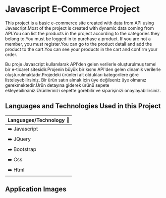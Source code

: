 # Javascript E-Commerce Project

This project is a basic e-commerce site created with data from API using Javascript.Most of the project is created with dynamic data coming from API.You can list the products in the project according to the categories they belong to.You must be logged in to purchase a product. If you are not a member, you must register.You can go to the product detail and add the product to the cart.You can see your products in the cart and confirm your order.

Bu proje Javascript kullanılarak API'den gelen verilerle oluşturulmuş temel bir e-ticaret sitesidir.Projenin büyük bir kısmı API'den gelen dinamik verilerle oluşturulmaktadır.Projedeki ürünleri ait oldukları kategorilere göre listeleyebilirsiniz. Bir ürün satın almak için üye değilseniz üye olmanız gerekmektedir.Ürün detayına giderek ürünü sepete ekleyebilirsiniz.Ürünlerinizi sepette görebilir ve siparişinizi onaylayabilirsiniz.

## Languages and Technologies Used in this Project


| Languages/Technology  :mag_right:    | 
| --------- |
| :arrow_right: Javascript   |
|:arrow_right: JQuery     | 
|:arrow_right: Bootstrap      | 
|:arrow_right: Css     | 
|:arrow_right: Html     | 

## Application Images

